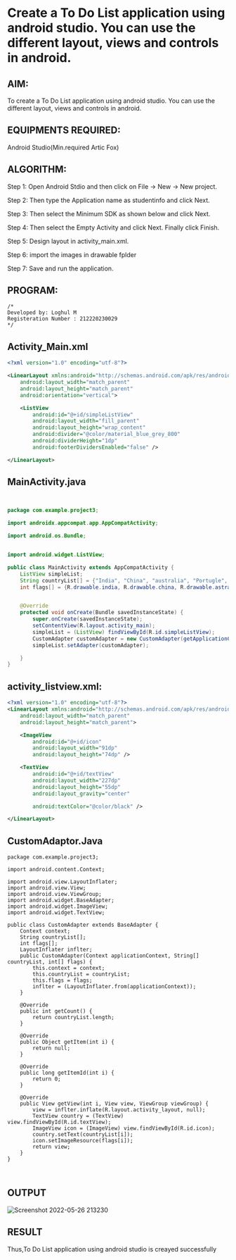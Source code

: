  # Create a To Do List application using android studio. You can use the different layout, views and controls in android.


## AIM:

To create a To Do List application using android studio. You can use the different layout, views and controls in android.

## EQUIPMENTS REQUIRED:

Android Studio(Min.required Artic Fox)

## ALGORITHM:

Step 1: Open Android Stdio and then click on File -> New -> New project.

Step 2: Then type the Application name as studentinfo and click Next. 

Step 3: Then select the Minimum SDK as shown below and click Next.

Step 4: Then select the Empty Activity and click Next. Finally click Finish.

Step 5: Design layout in activity_main.xml.

Step 6: import the images in drawable fplder 

Step 7: Save and run the application.

## PROGRAM:
```
/*
Developed by: Loghul M
Registeration Number : 212220230029
*/
```




## Activity_Main.xml

```xml
<?xml version="1.0" encoding="utf-8"?>

<LinearLayout xmlns:android="http://schemas.android.com/apk/res/android"
    android:layout_width="match_parent"
    android:layout_height="match_parent"
    android:orientation="vertical">

    <ListView
        android:id="@+id/simpleListView"
        android:layout_width="fill_parent"
        android:layout_height="wrap_content"
        android:divider="@color/material_blue_grey_800"
        android:dividerHeight="1dp"
        android:footerDividersEnabled="false" />

</LinearLayout>

```



##  MainActivity.java
```java


package com.example.project3;

import androidx.appcompat.app.AppCompatActivity;

import android.os.Bundle;


import android.widget.ListView;

public class MainActivity extends AppCompatActivity {
    ListView simpleList;
    String countryList[] = {"India", "China", "australia", "Portugle", "America", "NewZealand"};
    int flags[] = {R.drawable.india, R.drawable.china, R.drawable.astralia, R.drawable.portugle, R.drawable.america, R.drawable.newzealand};


    @Override
    protected void onCreate(Bundle savedInstanceState) {
        super.onCreate(savedInstanceState);
        setContentView(R.layout.activity_main);
        simpleList = (ListView) findViewById(R.id.simpleListView);
        CustomAdapter customAdapter = new CustomAdapter(getApplicationContext(), countryList, flags);
        simpleList.setAdapter(customAdapter);

    }
}

```
## activity_listview.xml:
```xml
<?xml version="1.0" encoding="utf-8"?>
<LinearLayout xmlns:android="http://schemas.android.com/apk/res/android"
    android:layout_width="match_parent"
    android:layout_height="match_parent">

    <ImageView
        android:id="@+id/icon"
        android:layout_width="91dp"
        android:layout_height="74dp" />

    <TextView
        android:id="@+id/textView"
        android:layout_width="227dp"
        android:layout_height="55dp"
        android:layout_gravity="center"

        android:textColor="@color/black" />

</LinearLayout>
```
## CustomAdaptor.Java
```
package com.example.project3;

import android.content.Context;

import android.view.LayoutInflater;
import android.view.View;
import android.view.ViewGroup;
import android.widget.BaseAdapter;
import android.widget.ImageView;
import android.widget.TextView;

public class CustomAdapter extends BaseAdapter {
    Context context;
    String countryList[];
    int flags[];
    LayoutInflater inflter;
    public CustomAdapter(Context applicationContext, String[] countryList, int[] flags) {
        this.context = context;
        this.countryList = countryList;
        this.flags = flags;
        inflter = (LayoutInflater.from(applicationContext));
    }

    @Override
    public int getCount() {
        return countryList.length;
    }

    @Override
    public Object getItem(int i) {
        return null;
    }

    @Override
    public long getItemId(int i) {
        return 0;
    }

    @Override
    public View getView(int i, View view, ViewGroup viewGroup) {
        view = inflter.inflate(R.layout.activity_layout, null);
        TextView country = (TextView) view.findViewById(R.id.textView);
        ImageView icon = (ImageView) view.findViewById(R.id.icon);
        country.setText(countryList[i]);
        icon.setImageResource(flags[i]);
        return view;
    }
}



```
## OUTPUT

![Screenshot 2022-05-26 213230](https://user-images.githubusercontent.com/75235789/170527789-f48bfc8d-fef8-4063-bef8-208fa46f7725.jpg)





## RESULT
Thus,To Do List application using android studio is creayed successfully
